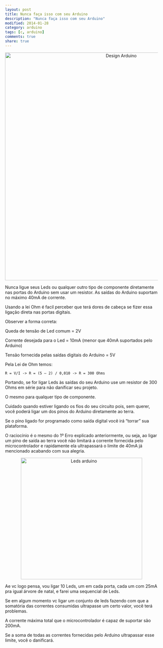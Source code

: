 ```yaml
---
layout: post
title: Nunca faça isso com seu Arduino
description: "Nunca faça isso com seu Arduino"
modified: 2014-01-28
category: arduino
tags: [c, arduino]
comments: true
share: true
---
```



<p style="text-align: center;">
  <img src="{{site.baseurl}}/img/posts/arduino_design_project.jpg" style="width:750px;" alt="Design Arduino">
</p>


Nunca ligue seus Leds ou qualquer outro tipo de componente diretamente nas portas do Arduino sem usar um resistor.
As saídas do Arduino suportam no máximo 40mA de corrente.

Usando a lei Ohm é facil perceber que terá dores de cabeça se fizer essa ligação direta nas portas digitais.

Observer a forma correta:

Queda de tensão de Led comum = 2V

Corrente desejada para o Led = 10mA (menor que 40mA suportados pelo Arduino)

Tensão fornecida pelas saídas digitais do Arduino = 5V

Pela Lei de Ohm temos:

```
R = V/I -> R = (5 – 2) / 0,010 -> R = 300 Ohms
```

Portando, se for ligar Leds às saídas do seu Arduino use um resistor de 300 Ohms
em série para não danificar seu projeto.


O mesmo para qualquer tipo de componente.

Cuidado quando estiver ligando os fios do seu circuito pois, sem querer,
você poderá ligar um dos pinos do Arduino diretamente ao terra.

Se o pino ligado for programado como saída digital você irá “torrar” sua plataforma.

O raciocínio é o mesmo do 1º Erro explicado anteriormente, ou seja,
ao ligar um pino de saída ao terra você não limitará a corrente fornecida pelo
microcontrolador e rapidamente ela ultrapassará o limite de 40mA já mencionado acabando com sua alegria.

<p style="text-align: center;">
  <img src="{{site.baseurl}}/img/posts/arduino_leds.png" style="width:400px;" alt="Leds arduino">
</p>

Ae vc logo pensa, vou ligar 10 Leds, um em cada porta,
cada um com 25mA pra igual árvore de natal, e farei uma sequencial de Leds.

Se em algum momento vc ligar um conjunto de leds fazendo com que a somatória
das correntes consumidas ultrapasse um certo valor, você terá problemas.

A corrente máxima total que o microcontrolador é capaz de suportar são 200mA.

Se a soma de todas as correntes fornecidas pelo Arduino ultrapassar esse limite, você o danificará.